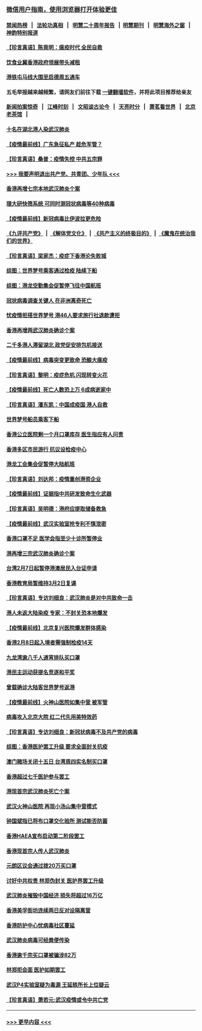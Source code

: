 ### [微信用户指南，使用浏览器打开体验更佳](https://github.com/gfw-breaker/banned-news1/blob/master/indexes/wechat-guide.md?t=0)
#### [禁闻热榜](热点新闻.md?t=0)  &nbsp;&nbsp;|&nbsp;&nbsp; [法轮功真相](https://github.com/gfw-breaker/truth/blob/master/README.md?t=0) &nbsp;&nbsp;|&nbsp;&nbsp; [明慧二十周年报告](https://github.com/gfw-breaker/mh-reports/blob/master/README.md?t=0) &nbsp;&nbsp;|&nbsp;&nbsp;[明慧期刊](https://github.com/gfw-breaker/mh-qikan) &nbsp;&nbsp;|&nbsp;&nbsp; [明慧海外之窗](https://github.com/gfw-breaker/mh-news/blob/master/README.md?t=0) &nbsp;&nbsp;|&nbsp;&nbsp; [神韵特别报道](https://github.com/gfw-breaker/mh-news/blob/master/shenyun.md?t=0)
#### [【珍言真语】陈竟明：瘟疫时代 全民自救](../pages/nsc415/n11866765.md?t=02140402) 
#### [饮食业冀香港政府领展带头减租](../pages/nsc415/n11864876.md?t=02140402) 
#### [港铁屯马线大围至启德周五通车](../pages/nsc415/n11864842.md?t=02140402) 
#### 五毛举报越来越频繁，请网友们前往下载 [一键翻墙软件](https://github.com/gfw-breaker/ssr-accounts)，并将此项目推荐给亲友
#### [新闻拍案惊奇](https://github.com/gfw-breaker/banned-news1/blob/master/pages/link4.md) &nbsp;&nbsp;|&nbsp;&nbsp; [江峰时刻](https://github.com/gfw-breaker/banned-news1/blob/master/pages/link4.md) &nbsp;&nbsp;|&nbsp;&nbsp; [文昭谈古论今](https://github.com/gfw-breaker/banned-news1/blob/master/pages/link4.md) &nbsp;&nbsp;|&nbsp;&nbsp; [天亮时分](https://github.com/gfw-breaker/banned-news1/blob/master/pages/link4.md) &nbsp;&nbsp;|&nbsp;&nbsp; [萧茗看世界](https://github.com/gfw-breaker/banned-news1/blob/master/pages/link4.md) &nbsp;&nbsp;|&nbsp;&nbsp; [北京老茶馆](https://github.com/gfw-breaker/banned-news1/blob/master/pages/link4.md) &nbsp;&nbsp;|&nbsp;&nbsp; 
#### [十名在湖北港人染武汉肺炎](../pages/nsc415/n11864807.md?t=02140402) 
#### [【疫情最前线】广东急征私产 趁危军管？](../pages/nsc415/n11864205.md?t=02140402) 
#### [【珍言真语】桑普：疫情失控 中共五宗罪](../pages/nsc415/n11864157.md?t=02140402) 
#### [>>> 我要声明退出共产党、共青团、少年队 <<<](https://github.com/begood0513/goodnews/blob/master/quit/letter.md) 
#### [香港再增七宗本地武汉肺炎个案](../pages/nsc415/n11862405.md?t=02140402) 
#### [理大研快筛系统 可同时测冠状病毒等40种病毒](../pages/nsc415/n11862376.md?t=02140402) 
#### [【疫情最前线】新冠病毒比伊波拉更危险](../pages/nsc415/n11862199.md?t=02140402) 
#### [《九评共产党》](https://github.com/begood0513/9ping.md/blob/master/README.md) &nbsp;|&nbsp; [《解体党文化》](../../../../jtdwh.md/blob/master/README.md)  &nbsp;|&nbsp; [《共产主义的终极目的》](../../../../gczydzjmd.md/blob/master/README.md) &nbsp;|&nbsp; [《魔鬼在统治我们的世界》](../../../../mgztzwmdsj.md/blob/master/README.md) 
#### [【珍言真语】梁家杰：疫症下香港沦失败城](../pages/nsc415/n11861588.md?t=02140402) 
#### [组图：世界梦号乘客通过检疫 陆续下船](../pages/nsc415/n11858302.md?t=02140402) 
#### [组图：港龙空勤集会促暂停飞往中国航班](../pages/nsc415/n11858190.md?t=02140402) 
#### [冠状病毒调查关键人 在非洲离奇死亡](../pages/nsc415/n11859798.md?t=02140402) 
#### [忧疫情拒搭世界梦号 港46人要求旅行社退款遭拒](../pages/nsc415/n11859849.md?t=02140402) 
#### [香港再增两武汉肺炎确诊个案](../pages/nsc415/n11859833.md?t=02140402) 
#### [二千多港人滞留湖北 政党促安排包机接送](../pages/nsc415/n11859831.md?t=02140402) 
#### [【疫情最前线】病毒突变更致命 恐酿大瘟疫](../pages/nsc415/n11859604.md?t=02140402) 
#### [【珍言真语】黎明：疫症危机 闪现转变火花](../pages/nsc415/n11859199.md?t=02140402) 
#### [【疫情最前线】死亡人数恐上万 6成病逝家中](../pages/nsc415/n11856687.md?t=02140402) 
#### [【珍言真语】潘东凯：中国成疫国 港人自救](../pages/nsc415/n11856962.md?t=02140402) 
#### [世界梦号船员乘客下船](../pages/nsc415/n11856883.md?t=02140402) 
#### [香港公立医院剩一个月口罩库存 医生指应有人问责](../pages/nsc415/n11856875.md?t=02140402) 
#### [香港多区市民游行 抗议设检疫中心](../pages/nsc415/n11856866.md?t=02140402) 
#### [港龙工会集会促暂停大陆航班](../pages/nsc415/n11856840.md?t=02140402) 
#### [【珍言真语】刘达邦：疫情重创港资企业](../pages/nsc415/n11854274.md?t=02140402) 
#### [【疫情最前线】证据指中共研发致命生化武器](../pages/nsc415/n11853087.md?t=02140402) 
#### [【珍言真语】吴明德：港府应提取储备救急](../pages/nsc415/n11852734.md?t=02140402) 
#### [【疫情最前线】武汉实验室抢专利不慎泄密](../pages/nsc415/n11850310.md?t=02140402) 
#### [香港口罩不足 医学会指至少十诊所暂停业](../pages/nsc415/n11850301.md?t=02140402) 
#### [港再增三宗武汉肺炎确诊个案](../pages/nsc415/n11850328.md?t=02140402) 
#### [台湾2月7日起暂停港澳居民入台证申请](../pages/nsc415/n11850304.md?t=02140402) 
#### [香港教育局暂维持3月2日复课](../pages/nsc415/n11850260.md?t=02140402) 
#### [【珍言真语】专访刘细良：武汉肺炎是对中共致命一击](../pages/nsc415/n11849934.md?t=02140402) 
#### [港人未返大陆染疫 专家：不封关恐本地爆发](../pages/nsc415/n11848021.md?t=02140402) 
#### [【疫情最前线】北京复兴医院爆发群体感染](../pages/nsc415/n11847626.md?t=02140402) 
#### [香港2月8日起入境者需强制检疫14天](../pages/nsc415/n11847658.md?t=02140402) 
#### [九龙湾逾八千人通宵排队买口罩](../pages/nsc415/n11847647.md?t=02140402) 
#### [港民主运动获提名竞逐和平奖](../pages/nsc415/n11847633.md?t=02140402) 
#### [曾载确诊大陆客世界梦号返港](../pages/nsc415/n11847608.md?t=02140402) 
#### [【疫情最前线】火神山医院如集中营 被军管](../pages/nsc415/n11847524.md?t=02140402) 
#### [病毒攻入北京大院 红二代先用美特效药](../pages/nsc415/n11847427.md?t=02140402) 
#### [【珍言真语】专访刘细良：新冠状病毒不及共产党的病毒](../pages/nsc415/n11847164.md?t=02140402) 
#### [组图：香港医护罢工升级 要求全面封关抗疫](../pages/nsc415/n11844107.md?t=02140402) 
#### [澳门赌场关闭十五日 台湾周四实名制买口罩](../pages/nsc415/n11845083.md?t=02140402) 
#### [香港超过七千医护参与罢工](../pages/nsc415/n11845051.md?t=02140402) 
#### [港现首宗武汉肺炎死亡个案](../pages/nsc415/n11844998.md?t=02140402) 
#### [武汉火神山医院 再现小汤山集中营模式](../pages/nsc415/n11844763.md?t=02140402) 
#### [钟国斌指已将布口罩交化验所 测试能否防菌](../pages/nsc415/n11842783.md?t=02140402) 
#### [香港HAEA宣布启动第二阶段罢工](../pages/nsc415/n11842723.md?t=02140402) 
#### [香港现首宗人传人武汉肺炎](../pages/nsc415/n11842766.md?t=02140402) 
#### [元朗区议会通过拨20万买口罩](../pages/nsc415/n11842754.md?t=02140402) 
#### [讨好中共权贵 林郑伪封关 医护界罢工升级](../pages/nsc415/n11842359.md?t=02140402) 
#### [武汉肺炎摧毁中国经济 损失将超过16万亿](../pages/nsc415/n11839723.md?t=02140402) 
#### [香港美孚街坊连续两日反对设隔离营](../pages/nsc415/n11839962.md?t=02140402) 
#### [香港防护中心忧病毒社区蔓延](../pages/nsc415/n11839933.md?t=02140402) 
#### [武汉肺炎病毒可经粪便传染](../pages/nsc415/n11839939.md?t=02140402) 
#### [香港逾千宗买口罩被骗涉82万](../pages/nsc415/n11839914.md?t=02140402) 
#### [林郑拒会面 医护如期罢工](../pages/nsc415/n11839892.md?t=02140402) 
#### [武汉P4实验室疑为毒源 王延轶所长上位疑云](../pages/nsc415/n11835543.md?t=02140402) 
#### [【珍言真语】萧若元:武汉疫情或令中共亡党](../pages/nsc415/n11829394.md?t=02140402) 

----
#### [ >>> 更早内容 <<< ](../indexes/nsc415-earlier.md)
